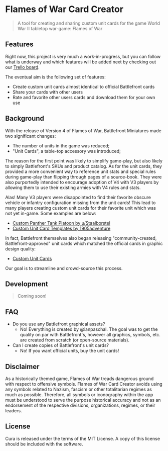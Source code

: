 # Flames of War Card Creator

> A tool for creating and sharing custom unit cards for the game World War II tabletop war-game: Flames of War

## Features

Right now, this project is very much a work-in-progress, but you can follow what is underway and which features will be added next by checking out our [Trello board](https://trello.com/b/TbsTJYR7/card-creator).

The eventual aim is the following set of features:

- Create custom unit cards almost identical to official Battlefront cards
- Share your cards with other users
- Rate and favorite other users cards and download them for your own use

## Background

With the release of Version 4 of Flames of War, Battlefront Miniatures made two significant changes:

- The number of units in the game was reduced;
- "Unit Cards", a table-top accessory was introduced;

The reason for the first point was likely to simplify game-play, but also likely to simply Battlefront's SKUs and product catalog.
As for the unit cards, they provided a more convenient way to reference unit stats and special rules during game-play than flipping through pages of a source-book.
They were also purportedly intended to encourage adoption of V4 with V3 players by allowing them to use their existing armies with V4 rules and stats.

Alas! Many V3 players were disappointed to find their favorite obscure vehicle or infantry configuration missing from the unit cards!
This lead to many players creating custom unit cards for their favorite unit which was not yet in-game.
Some examples are below:

- [Custom Panther Tank Platoon by u/Staalborstel](https://www.docdroid.net/8YxXeNj/panther-pdf)
- [Custom Unit Card Templates by 1905adventure](http://theminiaturespage.com/boards/msg.mv?id=449701)

In fact, Battlefront themselves also began releasing "community-created, Battlefront-approved" unit cards which matched the official cards in graphic design quality:

- [Custom Unit Cards](https://www.flamesofwar.com/Default.aspx?tabid=109&art_id=6088)

Our goal is to streamline and crowd-source this process.

## Development

> Coming soon!

## FAQ

- Do you use any Battlefront graphical assets?
    - No! Everything is created by @ianpaschal. The goal was to get the quality on par with Battlefront's, however all graphics, symbols, etc. are created from scratch (or open-source materials).
- Can I create copies of Battlefront's unit cards?
    - No! If you want official units, buy the unit cards!

## Disclaimer

As a historically themed game, Flames of War treads dangerous ground with respect to offensive symbols.
Flames of War Card Creator avoids using any symbols related to Nazism, fascism or other totalitarian regimes as much as possible.
Therefore, all symbols or iconography within the app must be understood to serve the purpose historical accuracy and not as an endorsement of the respective divisions, organizations, regimes, or their leaders.

## License

Cura is released under the terms of the MIT License.
A copy of this license should be included with the software.
